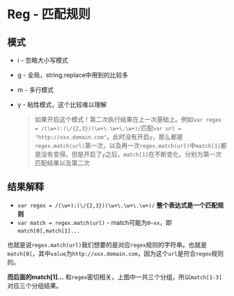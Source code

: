 # Reg - 匹配规则

## 模式

* i - 忽略大小写模式
* g - 全局，string.replace中用到的比较多
* m - 多行模式
* y - 粘性模式，这个比较难以理解

   > 如果开启这个模式！第二次执行结果在上一次基础上。例如`var regex = /(\w+):(\/{2,3})(\w+\.\w+\.\w+)/`匹配`var url = "http://xxx.domain.com"`。此时没有开启`y`，那么都是`regex.match(url)`第一次，以及再一次`regex.match(url)`中`match[1]`都是没有变得。但是开启了`y`之后，`match[1]`在不断变化，分别为第一次匹配结果以及第二次


## 结果解释

* `var regex = /(\w+):(\/{2,3})(\w+\.\w+\.\w+)/` **整个表达式是一个匹配规则**
* `var match = regex.match(url)` - match可能为`0~xx`，即`match[0],match[1]...`

也就是说`regex.match(url)`我们想要的是对应`regex`规则的字符串。也就是`match[0]`，其中`value`为`http://xxx.domain.com`，因为这个`url`是符合`regex`规则的。

**而后面的match[1]...** 和`regex`密切相关，上图中一共三个分组，所以`match[1-3]`对应三个分组结果。